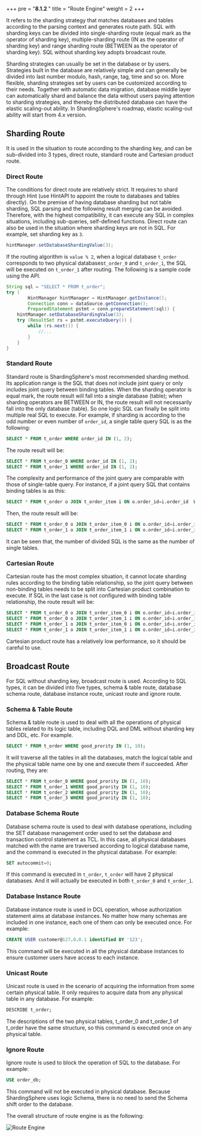 +++
pre = "<b>8.1.2 </b>"
title = "Route Engine"
weight = 2
+++

It refers to the sharding strategy that matches databases and tables according to the parsing context and generates route path. SQL with sharding keys can be divided into single-sharding route (equal mark as the operator of sharding key), multiple-sharding route (IN as the operator of sharding key) and range sharding route (BETWEEN as the operator of sharding key). SQL without sharding key adopts broadcast route.

Sharding strategies can usually be set in the database or by users. Strategies built in the database are relatively simple and can generally be divided into last number modulo, hash, range, tag, time and so on. More flexible, sharding strategies set by users can be customized according to their needs. Together with automatic data migration, database middle layer can automatically shard and balance the data without users paying attention to sharding strategies, and thereby the distributed database can have the elastic scaling-out ability. In ShardingSphere's roadmap, elastic scaling-out ability will start from 4.x version.

## Sharding Route

It is used in the situation to route according to the sharding key, and can be sub-divided into 3 types, direct route, standard route and Cartesian product route.

### Direct Route
The conditions for direct route are relatively strict. It requires to shard through Hint (use HintAPI to appoint the route to databases and tables directly). On the premise of having database sharding but not table sharding, SQL parsing and the following result merging can be avoided. Therefore, with the highest compatibility, it can execute any SQL in complex situations, including sub-queries, self-defined functions. 
Direct route can also be used in the situation where sharding keys are not in SQL. For example, set sharding key as `3`.

```java
hintManager.setDatabaseShardingValue(3);
```

If the routing algorithm is `value % 2`, when a logical database `t_order` corresponds to two physical databases`t_order_0` and `t_order_1`, the SQL will be executed on `t_order_1` after routing.
The following is a sample code using the API.

```java
String sql = "SELECT * FROM t_order";
try (
        HintManager hintManager = HintManager.getInstance();
        Connection conn = dataSource.getConnection();
        PreparedStatement pstmt = conn.prepareStatement(sql)) {
    hintManager.setDatabaseShardingValue(3);
    try (ResultSet rs = pstmt.executeQuery()) {
        while (rs.next()) {
            //...
        }
    }
}
```

### Standard Route
Standard route is ShardingSphere's most recommended sharding method. Its application range is the SQL that does not include joint query or only includes joint query between binding tables. When the sharding operator is equal mark, the route result will fall into a single database (table); when sharding operators are BETWEEN or IN, the route result will not necessarily fall into the only database (table). So one logic SQL can finally be split into multiple real SQL to execute. For example, if sharding is according to the odd number or even number of `order_id`, a single table query SQL is as the following:

```sql
SELECT * FROM t_order WHERE order_id IN (1, 2);
```

The route result will be:

```sql
SELECT * FROM t_order_0 WHERE order_id IN (1, 2);
SELECT * FROM t_order_1 WHERE order_id IN (1, 2);
```

The complexity and performance of the joint query are comparable with those of single-table query. 
For instance, if a joint query SQL that contains binding tables is as this:

```sql
SELECT * FROM t_order o JOIN t_order_item i ON o.order_id=i.order_id  WHERE order_id IN (1, 2);
```

Then, the route result will be:

```sql
SELECT * FROM t_order_0 o JOIN t_order_item_0 i ON o.order_id=i.order_id  WHERE order_id IN (1, 2);
SELECT * FROM t_order_1 o JOIN t_order_item_1 i ON o.order_id=i.order_id  WHERE order_id IN (1, 2);
```

It can be seen that, the number of divided SQL is the same as the number of single tables.

### Cartesian Route
Cartesian route has the most complex situation, it cannot locate sharding rules according to the binding table relationship, so the joint query between non-binding tables needs to be split into Cartesian product combination to execute. If SQL in the last case is not configured with binding table relationship, the route result will be:

```sql
SELECT * FROM t_order_0 o JOIN t_order_item_0 i ON o.order_id=i.order_id  WHERE order_id IN (1, 2);
SELECT * FROM t_order_0 o JOIN t_order_item_1 i ON o.order_id=i.order_id  WHERE order_id IN (1, 2);
SELECT * FROM t_order_1 o JOIN t_order_item_0 i ON o.order_id=i.order_id  WHERE order_id IN (1, 2);
SELECT * FROM t_order_1 o JOIN t_order_item_1 i ON o.order_id=i.order_id  WHERE order_id IN (1, 2);
```

Cartesian product route has a relatively low performance, so it should be careful to use.

## Broadcast Route

For SQL without sharding key, broadcast route is used. According to SQL types, it can be divided into five types, schema & table route, database schema route, database instance route, unicast route and ignore route.

### Schema & Table Route

Schema & table route is used to deal with all the operations of physical tables related to its logic table, including DQL and DML without sharding key and DDL, etc. For example.

```sql
SELECT * FROM t_order WHERE good_prority IN (1, 10);
```

It will traverse all the tables in all the databases, match the logical table and the physical table name one by one and execute them if succeeded. After routing, they are:

```sql
SELECT * FROM t_order_0 WHERE good_prority IN (1, 10);
SELECT * FROM t_order_1 WHERE good_prority IN (1, 10);
SELECT * FROM t_order_2 WHERE good_prority IN (1, 10);
SELECT * FROM t_order_3 WHERE good_prority IN (1, 10);
```

### Database Schema Route

Database schema route is used to deal with database operations, including the SET database management order used to set the database and transaction control statement as TCL. In this case, all physical databases matched with the name are traversed according to logical database name, and the command is executed in the physical database. For example:

```sql
SET autocommit=0;
```

If this command is executed in `t_order`, `t_order` will have 2 physical databases. And it will actually be executed in both `t_order_0` and `t_order_1`.

### Database Instance Route

Database instance route is used in DCL operation, whose authorization statement aims at database instances. No matter how many schemas are included in one instance, each one of them can only be executed once. For example:

```sql
CREATE USER customer@127.0.0.1 identified BY '123';
```

This command will be executed in all the physical database instances to ensure customer users have access to each instance.

### Unicast Route

Unicast route is used in the scenario of acquiring the information from some certain physical table. It only requires to acquire data from any physical table in any database. For example:

```sql
DESCRIBE t_order;
```

The descriptions of the two physical tables, t_order_0 and t_order_1 of t_order have the same structure, so this command is executed once on any physical table.

### Ignore Route

Ignore route is used to block the operation of SQL to the database. For example:

```sql
USE order_db;
```
This command will not be executed in physical database. Because ShardingSphere uses logic Schema, there is no need to send the Schema shift order to the database.

The overall structure of route engine is as the following:

![Route Engine](https://shardingsphere.apache.org/document/current/img/sharding/route_architecture_en.png)
